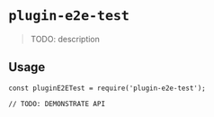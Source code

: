 # `plugin-e2e-test`

> TODO: description

## Usage

```
const pluginE2ETest = require('plugin-e2e-test');

// TODO: DEMONSTRATE API
```

